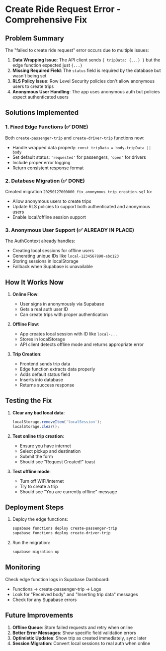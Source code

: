 # Create Ride Request Error - Comprehensive Fix

## Problem Summary
The "failed to create ride request" error occurs due to multiple issues:

1. **Data Wrapping Issue**: The API client sends `{ tripData: {...} }` but the edge function expected just `{...}`
2. **Missing Required Field**: The `status` field is required by the database but wasn't being set
3. **RLS Policy Issue**: Row Level Security policies don't allow anonymous users to create trips
4. **Anonymous User Handling**: The app uses anonymous auth but policies expect authenticated users

## Solutions Implemented

### 1. Fixed Edge Functions (✅ DONE)
Both `create-passenger-trip` and `create-driver-trip` functions now:
- Handle wrapped data properly: `const tripData = body.tripData || body`
- Set default status: `'requested'` for passengers, `'open'` for drivers
- Include proper error logging
- Return consistent response format

### 2. Database Migration (✅ DONE)
Created migration `20250127000000_fix_anonymous_trip_creation.sql` to:
- Allow anonymous users to create trips
- Update RLS policies to support both authenticated and anonymous users
- Enable local/offline session support

### 3. Anonymous User Support (✅ ALREADY IN PLACE)
The AuthContext already handles:
- Creating local sessions for offline users
- Generating unique IDs like `local-1234567890-abc123`
- Storing sessions in localStorage
- Fallback when Supabase is unavailable

## How It Works Now

1. **Online Flow**:
   - User signs in anonymously via Supabase
   - Gets a real auth user ID
   - Can create trips with proper authentication

2. **Offline Flow**:
   - App creates local session with ID like `local-...`
   - Stores in localStorage
   - API client detects offline mode and returns appropriate error

3. **Trip Creation**:
   - Frontend sends trip data
   - Edge function extracts data properly
   - Adds default status field
   - Inserts into database
   - Returns success response

## Testing the Fix

1. **Clear any bad local data**:
   ```javascript
   localStorage.removeItem('localSession');
   localStorage.clear();
   ```

2. **Test online trip creation**:
   - Ensure you have internet
   - Select pickup and destination
   - Submit the form
   - Should see "Request Created!" toast

3. **Test offline mode**:
   - Turn off WiFi/internet
   - Try to create a trip
   - Should see "You are currently offline" message

## Deployment Steps

1. Deploy the edge functions:
   ```bash
   supabase functions deploy create-passenger-trip
   supabase functions deploy create-driver-trip
   ```

2. Run the migration:
   ```bash
   supabase migration up
   ```

## Monitoring

Check edge function logs in Supabase Dashboard:
- Functions → create-passenger-trip → Logs
- Look for "Received body" and "Inserting trip data" messages
- Check for any Supabase errors

## Future Improvements

1. **Offline Queue**: Store failed requests and retry when online
2. **Better Error Messages**: Show specific field validation errors
3. **Optimistic Updates**: Show trip as created immediately, sync later
4. **Session Migration**: Convert local sessions to real auth when online 